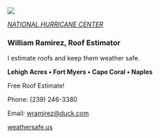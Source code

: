 ![](20253031340-20253031910-ABI-AL132025-GEOCOLOR-1000x1000.gif)


[*NATIONAL HURRICANE CENTER*](https://www.nhc.noaa.gov/)


### William Ramirez, Roof Estimator

I estimate roofs and keep them weather safe.

**Lehigh Acres • Fort Myers • Cape Coral • Naples**

Free Roof Estimate!

Phone: (239) 246-3380 

Email: [wramirez@duck.com](mailto:wramirez@duck.com)

[weathersafe.us](weathersafe.us)